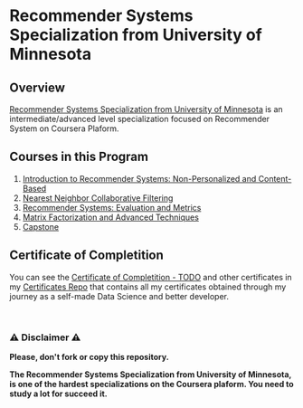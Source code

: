 # Recommender Systems Specialization from University of Minnesota

## Overview
[Recommender Systems Specialization from University of Minnesota](https://www.coursera.org/specializations/recommender-systems) is an intermediate/advanced level specialization focused on Recommender System on Coursera Plaform.

## Courses in this Program

1) [Introduction to Recommender Systems: Non-Personalized and Content-Based](./01%20-%20Introduction%20to%20Recommender%20System%20-%20Non%20Personalized%20and%20Content-Based) 
2) [Nearest Neighbor Collaborative Filtering](./02%20-%20Neares%20Neighbor%20Collaborative%20Filtering)
3) [Recommender Systems: Evaluation and Metrics](./03%20-%20Recommender%20Systems%20-%20Evaluation%20and%20Metrix)
4) [Matrix Factorization and Advanced Techniques](./04%20-%20Matrix%20Factorization%20and%20Advanced%20Techniques)
5) [Capstone](./05%20-%20Recommender%20Systems%20Capstone)

## Certificate of Completition
You can see the [Certificate of Completition - TODO](TODO) and other certificates in my [Certificates Repo](https://github.com/AlessandroCorradini/Certificates) that contains all my certificates obtained through my journey as a self-made Data Science and better developer.

<br/>

### ⚠️ Disclaimer ⚠️
**Please, don't fork or copy this repository.**

**The Recommender Systems Specialization from University of Minnesota, is one of the hardest specializations on the Coursera plaform. You need to study a lot for succeed it.**
